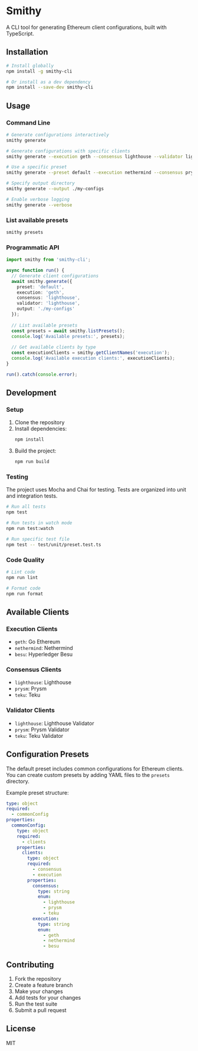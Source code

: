 # Smithy

A CLI tool for generating Ethereum client configurations, built with TypeScript.

## Installation

```bash
# Install globally
npm install -g smithy-cli

# Or install as a dev dependency
npm install --save-dev smithy-cli
```

## Usage

### Command Line

```bash
# Generate configurations interactively
smithy generate

# Generate configurations with specific clients
smithy generate --execution geth --consensus lighthouse --validator lighthouse

# Use a specific preset
smithy generate --preset default --execution nethermind --consensus prysm

# Specify output directory
smithy generate --output ./my-configs

# Enable verbose logging
smithy generate --verbose
```

### List available presets

```bash
smithy presets
```

### Programmatic API

```typescript
import smithy from 'smithy-cli';

async function run() {
  // Generate client configurations
  await smithy.generate({
    preset: 'default',
    execution: 'geth',
    consensus: 'lighthouse',
    validator: 'lighthouse',
    output: './my-configs'
  });
  
  // List available presets
  const presets = await smithy.listPresets();
  console.log('Available presets:', presets);
  
  // Get available clients by type
  const executionClients = smithy.getClientNames('execution');
  console.log('Available execution clients:', executionClients);
}

run().catch(console.error);
```

## Development

### Setup

1. Clone the repository
2. Install dependencies:
   ```bash
   npm install
   ```
3. Build the project:
   ```bash
   npm run build
   ```

### Testing

The project uses Mocha and Chai for testing. Tests are organized into unit and integration tests.

```bash
# Run all tests
npm test

# Run tests in watch mode
npm run test:watch

# Run specific test file
npm test -- test/unit/preset.test.ts
```

### Code Quality

```bash
# Lint code
npm run lint

# Format code
npm run format
```

## Available Clients

### Execution Clients
- `geth`: Go Ethereum
- `nethermind`: Nethermind
- `besu`: Hyperledger Besu

### Consensus Clients
- `lighthouse`: Lighthouse
- `prysm`: Prysm
- `teku`: Teku

### Validator Clients
- `lighthouse`: Lighthouse Validator
- `prysm`: Prysm Validator
- `teku`: Teku Validator

## Configuration Presets

The default preset includes common configurations for Ethereum clients. You can create custom presets by adding YAML files to the `presets` directory.

Example preset structure:
```yaml
type: object
required:
  - commonConfig
properties:
  commonConfig:
    type: object
    required:
      - clients
    properties:
      clients:
        type: object
        required:
          - consensus
          - execution
        properties:
          consensus:
            type: string
            enum:
              - lighthouse
              - prysm
              - teku
          execution:
            type: string
            enum:
              - geth
              - nethermind
              - besu
```

## Contributing

1. Fork the repository
2. Create a feature branch
3. Make your changes
4. Add tests for your changes
5. Run the test suite
6. Submit a pull request

## License

MIT 